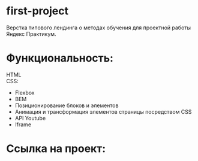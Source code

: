 # first-project  
Верстка типового лендинга о методах обучения для проектной работы Яндекс Практикум.  

# Функциональность:  

HTML  
CSS:   
* Flexbox
* BEM
* Позиционирование блоков и элементов
* Анимация и трансформация элементов страницы посредством CSS
* API Youtube
* Iframe

# Ссылка на проект:  

